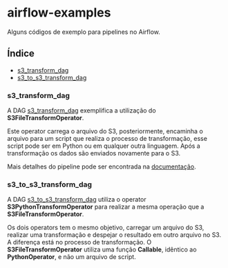 # airflow-examples

Alguns códigos de exemplo para pipelines no Airflow.

## Índice

- [s3_transform_dag](#s3_transform_dag)
- [s3_to_s3_transform_dag](#s3_to_s3_transform_dag)


### s3_transform_dag 

A DAG [s3_transform_dag](/source/dags/dags/s3_transform_dag.py) exemplifica a utilização do **S3FileTransformOperator**. 

Este operator carrega o arquivo do S3, posteriormente, encaminha o arquivo para um script que realiza o processo
de transformação, esse script pode ser em Python ou em qualquer outra linguagem. Após a transformação os dados
são enviados novamente para o S3.

Mais detalhes do pipeline pode ser encontrada na [documentação](/docs/S3FileTransformOperator.md).


### s3_to_s3_transform_dag

A DAG [s3_to_s3_transform_dag](/source/dags/dags/s3_to_s3_transform_dag.py) utiliza o operator **S3PythonTransformOperator**
para realizar a mesma operação que a **S3FileTransformOperator**.

Os dois operators tem o mesmo objetivo, carregar um arquivo do S3, realizar uma transformação e despejar o resultado
em outro arquivo no S3. A diferença está no processo de transformação. O **S3FileTransformOperator** utiliza uma função
**Callable**, idêntico ao **PythonOperator**, e não um arquivo de script.
